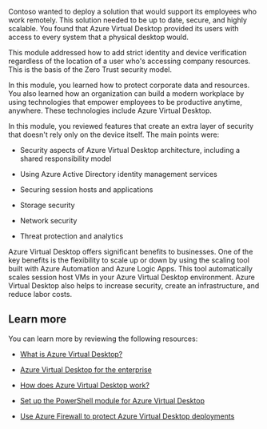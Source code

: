 Contoso wanted to deploy a solution that would support its employees who work remotely. This solution needed to be up to date, secure, and highly scalable. You found that Azure Virtual Desktop provided its users with access to every system that a physical desktop would.

This module addressed how to add strict identity and device verification regardless of the location of a user who's accessing company resources. This is the basis of the Zero Trust security model. 

In this module, you learned how to protect corporate data and resources. You also learned how an organization can build a modern workplace by using technologies that empower employees to be productive anytime, anywhere. These technologies include Azure Virtual Desktop.

In this module, you reviewed features that create an extra layer of security that doesn't rely only on the device itself. The main points were:

- Security aspects of Azure Virtual Desktop architecture, including a shared responsibility model

- Using Azure Active Directory identity management services

- Securing session hosts and applications

- Storage security

- Network security

- Threat protection and analytics

Azure Virtual Desktop offers significant benefits to businesses. One of the key benefits is the flexibility to scale up or down by using the scaling tool built with Azure Automation and Azure Logic Apps. This tool automatically scales session host VMs in your Azure Virtual Desktop environment. Azure Virtual Desktop also helps to increase security, create an infrastructure, and reduce labor costs.

## Learn more

You can learn more by reviewing the following resources:

- [What is Azure Virtual Desktop?](https://docs.microsoft.com/azure/virtual-desktop/overview?azure-portal=true)

- [Azure Virtual Desktop for the enterprise](https://docs.microsoft.com/azure/architecture/example-scenario/wvd/windows-virtual-desktop?azure-portal=true)

- [How does Azure Virtual Desktop work?](https://docs.microsoft.com/learn/modules/m365-wvd-intro/3-how-windows-virtual-desktop-works?azure-portal=true)

- [Set up the PowerShell module for Azure Virtual Desktop](https://docs.microsoft.com/azure/virtual-desktop/powershell-module?azure-portal=true)

- [Use Azure Firewall to protect Azure Virtual Desktop deployments](https://docs.microsoft.com/azure/firewall/protect-windows-virtual-desktop?azure-portal=true)

